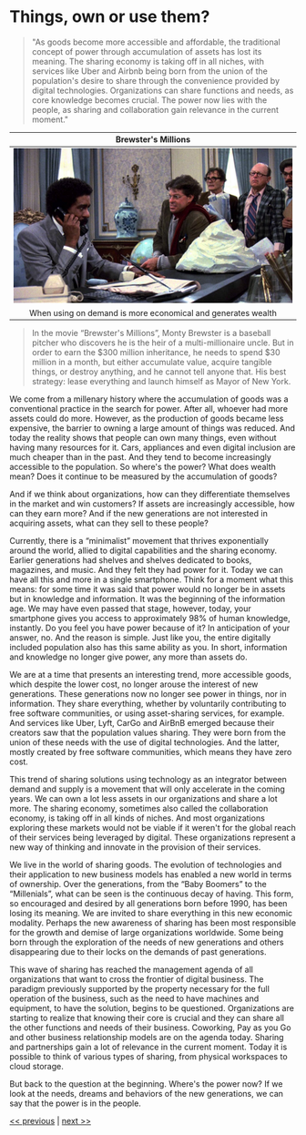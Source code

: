 # Things, own or use them?

>"As goods become more accessible and affordable, the traditional concept of power through accumulation of assets has lost its meaning. The sharing economy is taking off in all niches, with services like Uber and Airbnb being born from the union of the population's desire to share through the convenience provided by digital technologies. Organizations can share functions and needs, as core knowledge becomes crucial. The power now lies with the people, as sharing and collaboration gain relevance in the current moment."

| Brewster's Millions |
| :---: |
|![](../../images/things_own_or_use_them.png)|
|When using on demand is more economical and generates wealth|

>In the movie “Brewster's Millions”, Monty Brewster is a baseball pitcher who discovers he is the heir of a multi-millionaire uncle. But in order to earn the $300 million inheritance, he needs to spend $30 million in a month, but either accumulate value, acquire tangible things, or destroy anything, and he cannot tell anyone that. His best strategy: lease everything and launch himself as Mayor of New York.

We come from a millenary history where the accumulation of goods was a conventional practice in the search for power. After all, whoever had more assets could do more. However, as the production of goods became less expensive, the barrier to owning a large amount of things was reduced. And today the reality shows that people can own many things, even without having many resources for it. Cars, appliances and even digital inclusion are much cheaper than in the past. And they tend to become increasingly accessible to the population. So where's the power? What does wealth mean? Does it continue to be measured by the accumulation of goods?

And if we think about organizations, how can they differentiate themselves in the market and win customers? If assets are increasingly accessible, how can they earn more? And if the new generations are not interested in acquiring assets, what can they sell to these people?

Currently, there is a “minimalist” movement that thrives exponentially around the world, allied to digital capabilities and the sharing economy. Earlier generations had shelves and shelves dedicated to books, magazines, and music. And they felt they had power for it. Today we can have all this and more in a single smartphone. Think for a moment what this means: for some time it was said that power would no longer be in assets but in knowledge and information. It was the beginning of the information age. We may have even passed that stage, however, today, your smartphone gives you access to approximately 98% of human knowledge, instantly. Do you feel you have power because of it? In anticipation of your answer, no. And the reason is simple. Just like you, the entire digitally included population also has this same ability as you. In short, information and knowledge no longer give power, any more than assets do.

We are at a time that presents an interesting trend, more accessible goods, which despite the lower cost, no longer arouse the interest of new generations. These generations now no longer see power in things, nor in information. They share everything, whether by voluntarily contributing to free software communities, or using asset-sharing services, for example. And services like Uber, Lyft, CarGo and AirBnB emerged because their creators saw that the population values sharing. They were born from the union of these needs with the use of digital technologies. And the latter, mostly created by free software communities, which means they have zero cost.

This trend of sharing solutions using technology as an integrator between demand and supply is a movement that will only accelerate in the coming years. We can own a lot less assets in our organizations and share a lot more. The sharing economy, sometimes also called the collaboration economy, is taking off in all kinds of niches. And most organizations exploring these markets would not be viable if it weren't for the global reach of their services being leveraged by digital. These organizations represent a new way of thinking and innovate in the provision of their services.

We live in the world of sharing goods. The evolution of technologies and their application to new business models has enabled a new world in terms of ownership. Over the generations, from the “Baby Boomers” to the “Millenials”, what can be seen is the continuous decay of having. This form, so encouraged and desired by all generations born before 1990, has been losing its meaning. We are invited to share everything in this new economic modality. Perhaps the new awareness of sharing has been most responsible for the growth and demise of large organizations worldwide. Some being born through the exploration of the needs of new generations and others disappearing due to their locks on the demands of past generations.

This wave of sharing has reached the management agenda of all organizations that want to cross the frontier of digital business. The paradigm previously supported by the property necessary for the full operation of the business, such as the need to have machines and equipment, to have the solution, begins to be questioned. Organizations are starting to realize that knowing their core is crucial and they can share all the other functions and needs of their business. Coworking, Pay as you Go and other business relationship models are on the agenda today. Sharing and partnerships gain a lot of relevance in the current moment. Today it is possible to think of various types of sharing, from physical workspaces to cloud storage.

But back to the question at the beginning. Where's the power now? If we look at the needs, dreams and behaviors of the new generations, we can say that the power is in the people.

[<< previous](4-learning_all_the_time.md) | [next >>](6-whats_up_to_you.md)
